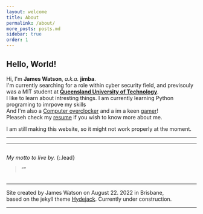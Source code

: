 ```yaml
---
layout: welcome
title: About
permalink: /about/
more_posts: posts.md
sidebar: true
order: 1
---
```


## Hello, World!

Hi, I'm **James Watson**, *a.k.a.* **jimba**.<br>
I'm currently searching for a role within cyber security field, and previsouly was a MIT student at **[Queensland University of Technology]**.<br>
I like to learn about intresting things. I am currently learning Python programing to imrpove my skills<br>
And I'm also a [Computer overclocker] and a im a keen [gamer]!<br>
Pleaseh check my [resume] if you wish to know more about me.

I am still making this website, so it might not work properly at the moment.
***

<!--posts_list-->

***

## 

_My motto to live by._
{:.lead}

> “”

## 


## 



## 



## 





***

Site created by James Watson on August 22. 2022 in Brisbane,<br>
based on the jekyll theme [Hydejack].
Currently under construction.

***

<!--author-->

<!-- Links -->
[Queensland University of Technology]: https://www.qut.edu.au/
[gamer]: https://steamcommunity.com/profiles/76561198009938890
[resume]: /resume/
[computer overclocker]:  https://hwbot.org/user/jimba 
[Hydejack]: https://hydejack.com
